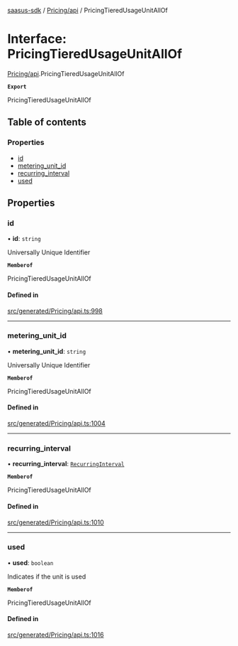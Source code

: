 [saasus-sdk](../README.md) / [Pricing/api](../modules/Pricing_api.md) / PricingTieredUsageUnitAllOf

# Interface: PricingTieredUsageUnitAllOf

[Pricing/api](../modules/Pricing_api.md).PricingTieredUsageUnitAllOf

**`Export`**

PricingTieredUsageUnitAllOf

## Table of contents

### Properties

- [id](Pricing_api.PricingTieredUsageUnitAllOf.md#id)
- [metering\_unit\_id](Pricing_api.PricingTieredUsageUnitAllOf.md#metering_unit_id)
- [recurring\_interval](Pricing_api.PricingTieredUsageUnitAllOf.md#recurring_interval)
- [used](Pricing_api.PricingTieredUsageUnitAllOf.md#used)

## Properties

### id

• **id**: `string`

Universally Unique Identifier

**`Memberof`**

PricingTieredUsageUnitAllOf

#### Defined in

[src/generated/Pricing/api.ts:998](https://github.com/saasus-platform/saasus-sdk-javascript/blob/997c544/src/generated/Pricing/api.ts#L998)

___

### metering\_unit\_id

• **metering\_unit\_id**: `string`

Universally Unique Identifier

**`Memberof`**

PricingTieredUsageUnitAllOf

#### Defined in

[src/generated/Pricing/api.ts:1004](https://github.com/saasus-platform/saasus-sdk-javascript/blob/997c544/src/generated/Pricing/api.ts#L1004)

___

### recurring\_interval

• **recurring\_interval**: [`RecurringInterval`](../enums/Pricing_api.RecurringInterval.md)

**`Memberof`**

PricingTieredUsageUnitAllOf

#### Defined in

[src/generated/Pricing/api.ts:1010](https://github.com/saasus-platform/saasus-sdk-javascript/blob/997c544/src/generated/Pricing/api.ts#L1010)

___

### used

• **used**: `boolean`

Indicates if the unit is used

**`Memberof`**

PricingTieredUsageUnitAllOf

#### Defined in

[src/generated/Pricing/api.ts:1016](https://github.com/saasus-platform/saasus-sdk-javascript/blob/997c544/src/generated/Pricing/api.ts#L1016)
